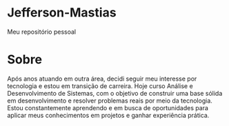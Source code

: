 # Jefferson-Mastias
Meu repositório pessoal

# Sobre 
Após anos atuando em outra área, decidi seguir meu interesse por tecnologia e estou em transição de carreira. Hoje curso Análise e Desenvolvimento de Sistemas, com o objetivo de construir uma base sólida em desenvolvimento e resolver problemas reais por meio da tecnologia. Estou constantemente aprendendo e em busca de oportunidades para aplicar meus conhecimentos em projetos e ganhar experiência prática.
